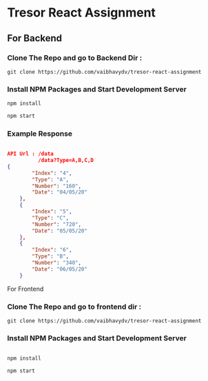 # Tresor React Assignment

## For Backend

### Clone The Repo and go to Backend Dir : 

```
git clone https://github.com/vaibhavydv/tresor-react-assignment
```
### Install NPM Packages and Start Development Server 

``` bash
npm install 

npm start
```

### Example Response 

```json

API Url : /data
          /data?Type=A,B,C,D
{
        "Index": "4",
        "Type": "A",
        "Number": "160",
        "Date": "04/05/20"
    },
    {
        "Index": "5",
        "Type": "C",
        "Number": "720",
        "Date": "05/05/20"
    },
    {
        "Index": "6",
        "Type": "B",
        "Number": "340",
        "Date": "06/05/20"
    }
```




For Frontend

### Clone The Repo and go to frontend dir : 

```
git clone https://github.com/vaibhavydv/tresor-react-assignment
```
### Install NPM Packages and Start Development Server 

``` bash

npm install 

npm start
```

